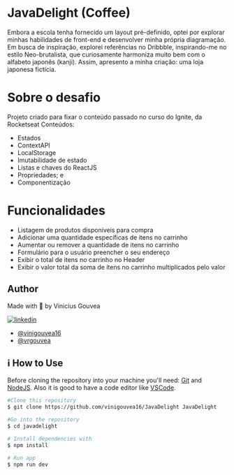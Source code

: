 
# JavaDelight (Coffee)
Embora a escola tenha fornecido um layout pré-definido, optei por explorar minhas habilidades de front-end e desenvolver minha própria diagramação. Em busca de inspiração, explorei referências no Dribbble, inspirando-me no estilo Neo-brutalista, que curiosamente harmoniza muito bem com o alfabeto japonês (kanji). Assim, apresento a minha criação: uma loja japonesa fictícia.

# Sobre o desafio

Projeto criado para fixar o conteúdo passado no curso do Ignite, da Rocketseat
Conteúdos:
- Estados
- ContextAPI
- LocalStorage 
- Imutabilidade de estado
- Listas e chaves do ReactJS
- Propriedades; e 
- Componentização

# Funcionalidades
- Listagem de produtos disponíveis para compra
- Adicionar uma quantidade específicas de itens no carrinho
- Aumentar ou remover a quantidade de itens no carrinho
- Formulário para o usuário preencher o seu endereço
- Exibir o total de itens no carrinho no Header
- Exibir o valor total da soma de itens no carrinho multiplicados pelo valor

## Author

Made with 💚 by Vinicius Gouvea

[![linkedin](https://img.shields.io/badge/linkedin-0A66C2?style=for-the-badge&logo=linkedin&logoColor=white)](https://www.linkedin.com/in/vinicius-gouvea-969008289/)
- [@vinigouvea16](https://www.github.com/vinigouvea16)
- [@vrgouvea](mailto:vrgouvea@gmail.com) 


## ℹ️ How to Use

Before cloning the repository into your machine you'll need: [Git](https://git-scm.com) and [NodeJS](https://nodejs.org/en/). Also it is good to have a code editor like [VSCode](https://code.visualstudio.com/).

```bash
#Clone this repository
$ git clone https://github.com/vinigouvea16/JavaDelight JavaDelight

#Go into the repository
$ cd javadelight

# Install dependencies with
$ npm install

# Run app
$ npm run dev
```



